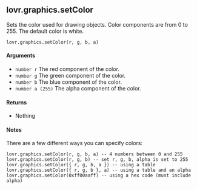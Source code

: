 <!--
category: reference
-->

lovr.graphics.setColor
---

Sets the color used for drawing objects.  Color components are from 0 to 255.  The default color is
white.

    lovr.graphics.setColor(r, g, b, a)

#### Arguments

- `number r` The red component of the color.
- `number g` The green component of the color.
- `number b` The blue component of the color.
- `number a (255)` The alpha component of the color.

#### Returns

- Nothing

#### Notes

There are a few different ways you can specify colors:

    lovr.graphics.setColor(r, g, b, a) -- 4 numbers between 0 and 255
    lovr.graphics.setColor(r, g, b) -- set r, g, b, alpha is set to 255
    lovr.graphics.setColor({ r, g, b, a }) -- using a table
    lovr.graphics.setColor({ r, g, b }, a) -- using a table and an alpha
    lovr.graphics.setColor(0xff00aaff) -- using a hex code (must include alpha)
